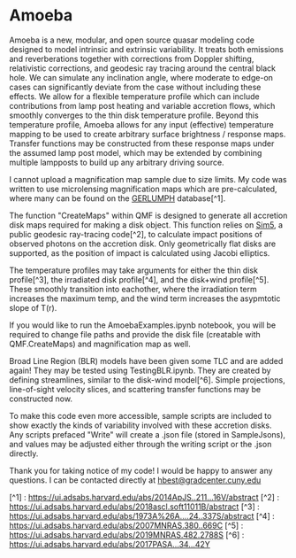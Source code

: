 # Amoeba
Amoeba is a new, modular, and open source quasar modeling code designed to model intrinsic and extrinsic variability. It treats both emissions and reverberations together with corrections from Doppler shifting, relativistic corrections, and geodesic ray tracing around the central black hole. We can simulate any inclination angle, where moderate to edge-on cases can significantly deviate from the case without including these effects. We allow for a flexible temperature profile which can include contributions from lamp post heating and variable accretion flows, which smoothly converges to the thin disk temperature profile. Beyond this temperature profile, Amoeba allows for any input (effective) temperature mapping to be used to create arbitrary surface brightness / response maps. Transfer functions may be constructed from these response maps under the assumed lamp post model, which may be extended by combining multiple lampposts to build up any arbitrary driving source.

I cannot upload a magnification map sample due to size limits. My code was written to use microlensing magnification maps which are pre-calculated, where many can be found on the [GERLUMPH](https://gerlumph.swin.edu.au) database[^1]. 

The function "CreateMaps" within QMF is designed to generate all accretion disk maps required for making a disk object. This function relies on [Sim5](https://github.com/mbursa/sim5), a public geodesic ray-tracing code[^2], to calculate impact positions of observed photons on the accretion disk. Only geometrically flat disks are supported, as the position of impact is calculated using Jacobi elliptics. 

The temperature profiles may take arguments for either the thin disk profile[^3], the irradiated disk profile[^4], and the disk+wind profile[^5]. These smoothly transition into eachother, where the irradiation term increases the maximum temp, and the wind term increases the asypmtotic slope of T(r).

If you would like to run the AmoebaExamples.ipynb notebook, you will be required to change file paths and provide the disk file (creatable with QMF.CreateMaps) and magnification map as well.

Broad Line Region (BLR) models have been given some TLC and are added again! They may be tested using TestingBLR.ipynb. They are created by defining streamlines, similar to the disk-wind model[^6]. Simple projections, line-of-sight velocity slices, and scattering transfer functions may be constructed now.

To make this code even more accessible, sample scripts are included to show exactly the kinds of variability involved with these accretion disks. Any scripts prefaced "Write" will create a .json file (stored in SampleJsons), and values may be adjusted either through the writing script or the .json directly. 

Thank you for taking notice of my code! I would be happy to answer any questions. I can be contacted directly at hbest@gradcenter.cuny.edu


[^1] : https://ui.adsabs.harvard.edu/abs/2014ApJS..211...16V/abstract
[^2] : https://ui.adsabs.harvard.edu/abs/2018ascl.soft11011B/abstract
[^3] : https://ui.adsabs.harvard.edu/abs/1973A%26A....24..337S/abstract
[^4] : https://ui.adsabs.harvard.edu/abs/2007MNRAS.380..669C
[^5] : https://ui.adsabs.harvard.edu/abs/2019MNRAS.482.2788S
[^6] : https://ui.adsabs.harvard.edu/abs/2017PASA...34...42Y
